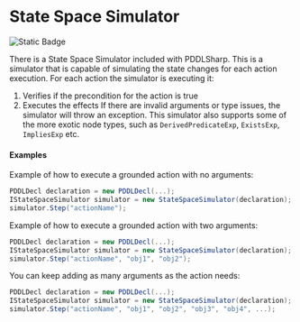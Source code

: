 # State Space Simulator
![Static Badge](https://img.shields.io/badge/Namespace-PDDLSharp.Toolkit.Simulators-orange)

There is a State Space Simulator included with PDDLSharp.
This is a simulator that is capable of simulating the state changes for each action execution.
For each action the simulator is executing it:
1. Verifies if the precondition for the action is true
2. Executes the effects
If there are invalid arguments or type issues, the simulator will throw an exception.
This simulator also supports some of the more exotic node types, such as `DerivedPredicateExp`, `ExistsExp`, `ImpliesExp` etc.

#### Examples
Example of how to execute a grounded action with no arguments:
```csharp
PDDLDecl declaration = new PDDLDecl(...);
IStateSpaceSimulator simulator = new StateSpaceSimulator(declaration);
simulator.Step("actionName");
```
Example of how to execute a grounded action with two arguments:
```csharp
PDDLDecl declaration = new PDDLDecl(...);
IStateSpaceSimulator simulator = new StateSpaceSimulator(declaration);
simulator.Step("actionName", "obj1", "obj2");
```
You can keep adding as many arguments as the action needs:
```csharp
PDDLDecl declaration = new PDDLDecl(...);
IStateSpaceSimulator simulator = new StateSpaceSimulator(declaration);
simulator.Step("actionName", "obj1", "obj2", "obj3", "obj4", ...);
```
